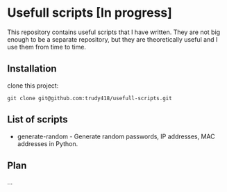 # Usefull scripts [In progress]

This repository contains useful scripts that I have written. They are not big enough to be a 
separate repository, but they are theoretically useful and I use them from time to time.

## Installation

clone this project:

```
git clone git@github.com:trudy418/usefull-scripts.git
```

## List of scripts

- generate-random - Generate random passwords, IP addresses, MAC addresses in Python.

## Plan

...
